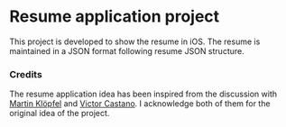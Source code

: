 # Resume application project

This project is developed to show the resume in iOS.
The resume is maintained in a JSON format following resume JSON structure.

### Credits

The resume application idea has been inspired from the discussion with [Martin Klöpfel](https://github.com/mr-casual) and [Victor Castano](https://github.com/Victorcstn). I acknowledge both of them for the original idea of the project.
